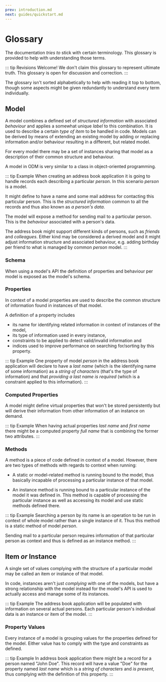 ```yaml
---
prev: introduction.md
next: guides/quickstart.md
---
```


# Glossary

The documentation _tries to_ stick with certain terminology. This glossary is provided to help with understanding those terms.

::: tip Revisions Welcome!
We don't claim this glossary to represent ultimate truth. This glossary is open for discussion and correction.
:::

The glossary isn't sorted alphabetically to help with reading it top to bottom, though some aspects might be given redundantly to understand every term individually.

## Model

A model combines a defined set of _structured information_ with associated _behaviour_ and applies a somewhat unique _label_ to this combination. It is used to describe a certain _type of item_ to be handled in code. Models can be derived by means of extending an existing model by adding or replacing information and/or behaviour resulting in a different, but related model.

For every model there may be a set of instances sharing that model as a description of their common structure and behaviour.

A model in ODM is very similar to a class in object-oriented programming.

::: tip Example
When creating an address book application it is going to handle records each describing a particular _person_. In this scenario _person_ is a model. 

It might define to have a name and some mail address for contacting this particular person. This is the _structured information_ common to all the records and thus also known as _a person's data_. 

The model will expose a method for sending mail to a particular person. This is the _behaviour_ associated with a person's data.

The address book might support different kinds of persons, such as _friends_ and _colleagues_. Either kind may be considered a derived model and it might adjust information structure and associated behaviour, e.g. adding birthday per friend to what is managed by common _person_ model.
:::

### Schema

When using a model's API the definition of properties and behaviour per model is exposed as the model's schema.

### Properties

In context of a model properties are used to describe the common structure of information found in instances of that model.

A definition of a property includes 

 * its name for identifying related information in context of instances of the model, 
 * its type of information used in every instance,
 * constraints to be applied to detect valid/invalid information and
 * indices used to improve performance on searching for/sorting by this property.

::: tip Example
One property of model _person_ in the address book application will declare to have a _last name_ (which is the identifying name of some information) as a _string of characters_ (that's the type of information) and that _providing a last name is required_ (which is a constraint applied to this information). 
:::

### Computed Properties

A model might define virtual properties that won't be stored persistently but will derive their information from other information of an instance on demand.

::: tip Example
When having actual properties _last name_ and _first name_ there might be a computed property _full name_ that is combining the former two attributes.
:::

### Methods

A method is a piece of code defined in context of a model. However, there are two types of methods with regards to context when running:

* A static or model-related method is running bound to the model, thus basically incapable of processing a particular instance of that model.

* An instance method is running bound to a particular instance of the model it was defined in. This method is capable of processing the particular instance as well as accessing its model and use static methods defined there.

::: tip Example
Searching a person by its name is an operation to be run in context of whole model rather than a single instance of it. Thus this method is a static method of model _person_.

Sending mail to a particular person requires information of that particular person as context and thus is defined as an instance method.
:::


## Item _or_ Instance

A single set of values complying with the structure of a particular model may be called an item or instance of that model.

In code, instances aren't just _complying_ with one of the models, but have a strong relationship with the model instead for the model's API is used to actually access and manage some of its instances.

::: tip Example
The address book application will be populated with information on several actual persons. Each particular person's individual data is an instance or item of the model.
:::

### Property Values

Every instance of a model is grouping values for the properties defined for the model. Either value has to comply with the type and constraints as defined.

::: tip Example
In address book application there might be a record for a person named "John Doe". This record will have a value "Doe" for the property named _last name_ which is a _string of characters_ and _is present_, thus complying with the definition of this property.
:::
